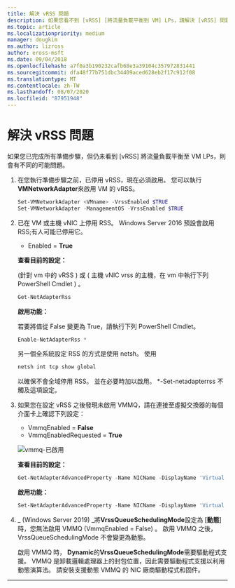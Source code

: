 ```yaml
---
title: 解決 vRSS 問題
description: 如果您看不到 [vRSS] [將流量負載平衡到 VM] LPs，請解決 [vRSS] 問題。
ms.topic: article
ms.localizationpriority: medium
manager: dougkim
ms.author: lizross
author: eross-msft
ms.date: 09/04/2018
ms.openlocfilehash: a7f0a3b190232cafb68e3a39104c357972831441
ms.sourcegitcommit: dfa48f77b751dbc34409aced628eb2f17c912f08
ms.translationtype: MT
ms.contentlocale: zh-TW
ms.lasthandoff: 08/07/2020
ms.locfileid: "87951948"
---
```

# <a name="resolve-vrss-issues"></a>解決 vRSS 問題

如果您已完成所有準備步驟，但仍未看到 [vRSS] 將流量負載平衡至 VM LPs，則會有不同的可能問題。

1. 在您執行準備步驟之前，已停用 vRSS，現在必須啟用。 您可以執行**VMNetworkAdapter**來啟用 VM 的 vRSS。

   ```PowerShell
   Set-VMNetworkAdapter <VMname> -VrssEnabled $TRUE
   Set-VMNetworkAdapter -ManagementOS -VrssEnabled $TRUE
   ```

2. 已在 VM 或主機 vNIC 上停用 RSS。 Windows Server 2016 預設會啟用 RSS;有人可能已停用它。

   - Enabled = **True**

   **查看目前的設定：**

   \(針對 vm 中的 vRSS \) 或 \( 主機 vNIC vrss 的主機，在 vm 中執行下列 PowerShell Cmdlet \) 。

   ```PowerShell
   Get-NetAdapterRss
   ```

   **啟用功能：**

   若要將值從 False 變更為 True，請執行下列 PowerShell Cmdlet。

   ```PowerShell
   Enable-NetAdapterRss *
   ```

   另一個全系統設定 RSS 的方式是使用 netsh。 使用

    ```cmd
   netsh int tcp show global
   ```

   以確保不會全域停用 RSS。 並在必要時加以啟用。 *-Set-netadapterrss 不觸及這項設定。

3. 如果您在設定 vRSS 之後發現未啟用 VMMQ，請在連接至虛擬交換器的每個介面卡上確認下列設定：

   - VmmqEnabled = **False**
   - VmmqEnabledRequested = **True**

   ![vmmq-已啟用](../../media/vmmq-enabled.png)

   **查看目前的設定：**

   ```PowerShell
   Get-NetAdapterAdvancedProperty -Name NICName -DisplayName 'Virtual Switch RSS'
   ```

   **啟用功能：**

   ```PowerShell
   Set-NetAdapterAdvancedProperty -Name NICName -DisplayName 'Virtual Switch RSS' -DisplayValue Enabled”
   ```

4. _ (Windows Server 2019) _將**VrssQueueSchedulingMode**設定為 [**動態**] 時，您無法啟用 VMMQ (VmmqEnabled = False) 。 啟用 VMMQ 之後，VrssQueueSchedulingMode 不會變更為動態。<p>啟用 VMMQ 時， **Dynamic**的**VrssQueueSchedulingMode**需要驅動程式支援。  VMMQ 是卸載邏輯處理器上的封包位置，因此需要驅動程式支援以利用動態演算法。  請安裝支援動態 VMMQ 的 NIC 廠商驅動程式和固件。



---
